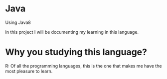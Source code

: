 # Java

Using Java8

In this project I will be documenting my learning in this language.

# Why you studying this language?
R: Of all the programming languages, this is the one that makes me have the most pleasure to learn.
